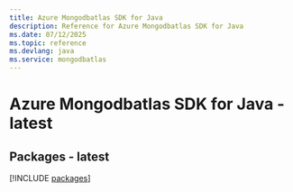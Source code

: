 ```yaml
---
title: Azure Mongodbatlas SDK for Java
description: Reference for Azure Mongodbatlas SDK for Java
ms.date: 07/12/2025
ms.topic: reference
ms.devlang: java
ms.service: mongodbatlas
---
```

# Azure Mongodbatlas SDK for Java - latest
## Packages - latest
[!INCLUDE [packages](mongodbatlas-index.md)]